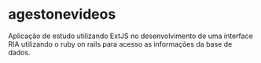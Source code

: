 agestonevideos
==============

Aplicação de estudo utilizando ExtJS no desenvolvimento de uma interface RIA utilizando o ruby on rails para acesso as informações da base de dados.
